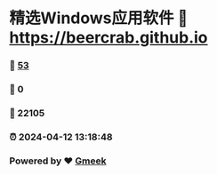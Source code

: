 # 精选Windows应用软件 :link: https://beercrab.github.io 
### :page_facing_up: [53](https://beercrab.github.io/tag.html) 
### :speech_balloon: 0 
### :hibiscus: 22105 
### :alarm_clock: 2024-04-12 13:18:48 
### Powered by :heart: [Gmeek](https://github.com/Meekdai/Gmeek)
